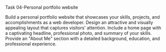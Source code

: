 Task 04-Personal portfolio website

Build a personal portfolio website that showcases your skills, projects, and accomplishments as a web developer.
Design an attractive and visually appealing layout that captures visitors' attention.
Include a home page with a captivating headline, professional photo, and summary of your skills.
Provide an "About Me" section with a detailed background, education, and professional experience.
